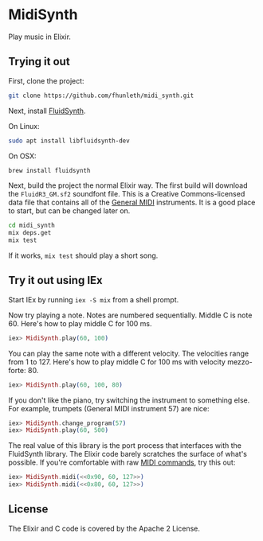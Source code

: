 # MidiSynth

Play music in Elixir.

## Trying it out

First, clone the project:

```sh
git clone https://github.com/fhunleth/midi_synth.git
```

Next, install [FluidSynth](http://www.fluidsynth.org/).

On Linux:

```sh
sudo apt install libfluidsynth-dev
```

On OSX:

```sh
brew install fluidsynth
```

Next, build the project the normal Elixir way. The first build will download the
`FluidR3_GM.sf2` soundfont file. This is a Creative Commons-licensed data file
that contains all of the [General
MIDI](https://en.wikipedia.org/wiki/General_MIDI) instruments. It is a good
place to start, but can be changed later on.

```sh
cd midi_synth
mix deps.get
mix test
```

If it works, `mix test` should play a short song.

## Try it out using IEx

Start IEx by running `iex -S mix` from a shell prompt.

Now try playing a note. Notes are numbered sequentially. Middle C is note 60.
Here's how to play middle C for 100 ms.

```elixir
iex> MidiSynth.play(60, 100)
```

You can play the same note with a different velocity. The velocities range from 1 to 127. Here's how to play middle C for 100 ms with velocity mezzo-forte: 80.

```elixir
iex> MidiSynth.play(60, 100, 80)
```

If you don't like the piano, try switching the instrument to something else. For
example, trumpets (General MIDI instrument 57) are nice:

```elixir
iex> MidiSynth.change_program(57)
iex> MidiSynth.play(60, 500)
```

The real value of this library is the port process that interfaces with the
FluidSynth library. The Elixir code barely scratches the surface of what's
possible. If you're comfortable with raw [MIDI
commands](https://www.midi.org/specifications/item/table-1-summary-of-midi-message),
try this out:

```elixir
iex> MidiSynth.midi(<<0x90, 60, 127>>)
iex> MidiSynth.midi(<<0x80, 60, 127>>)
```

## License

The Elixir and C code is covered by the Apache 2 License.
